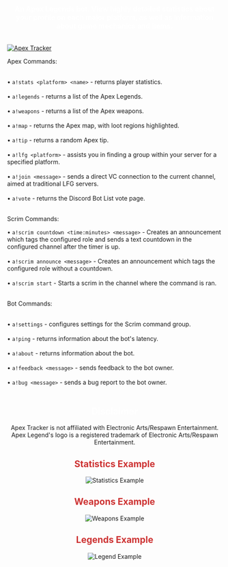 <html><head></head><body>
<center>
<h3 style="color: #FFFFFF">An Apex Legends bot. View highly detailed statistics about your profile on each major platform, as well as information about game mechanics and items.</h3><br>
</center>
  
<a href="https://discordbots.org/bot/549006831847079958" >
  <img src="https://discordbots.org/api/widget/549006831847079958.svg" alt="Apex Tracker" />
</a>  

Apex Commands:<br><br>

• <code>a!stats \<platform> \<name></code> - returns player statistics.<br><br>
• <code>a!legends</code> - returns a list of the Apex Legends.<br><br>
• <code>a!weapons</code> - returns a list of the Apex weapons.<br><br>
• <code>a!map</code> - returns the Apex map, with loot regions highlighted.<br><br>
• <code>a!tip</code> - returns a random Apex tip.<br><br>
• <code>a!lfg \<platform></code> - assists you in finding a group within your server for a specified platform.<br><br>
• <code>a!join \<message></code> - sends a direct VC connection to the current channel, aimed at traditional LFG servers.<br><br>
• <code>a!vote</code> - returns the Discord Bot List vote page.<br><br>

Scrim Commands:

• <code>a!scrim countdown \<time:minutes> \<message></code> - Creates an announcement which tags the configured role and sends a text countdown in the configured channel after the timer is up.<br><br>
• <code>a!scrim announce \<message></code> - Creates an announcement which tags the configured role without a countdown.<br><br>
• <code>a!scrim start</code> - Starts a scrim in the channel where the command is ran.<br><br>

Bot Commands:<br><br>

• <code>a!settings</code> - configures settings for the Scrim command group.<br><br>
• <code>a!ping</code> - returns information about the bot's latency.<br><br>
• <code>a!about</code> - returns information about the bot.<br><br>
• <code>a!feedback \<message></code> - sends feedback to the bot owner.<br><br>
• <code>a!bug \<message></code> - sends a bug report to the bot owner.<br><br>
  
 <center>
 <h2 style="color: #FFFFFF">Disclaimer</h2>
 
 Apex Tracker is not affiliated with Electronic Arts/Respawn Entertainment.<br>Apex Legend's logo is a registered trademark of Electronic Arts/Respawn Entertainment.
 
 <h2 style="color: #CD3333">Statistics Example</h2>
  
 <img src="https://i.imgur.com/weOl58d.png" alt="Statistics Example">
 
 <h2 style="color: #CD3333">Weapons Example</h2>
  
 <img src="https://i.imgur.com/eTzt0gw.png" alt="Weapons Example">
  
 <h2 style="color: #CD3333">Legends Example</h2>
  
 <img src="https://i.imgur.com/e9MFe4b.png" alt="Legend Example">
 
 </center>
